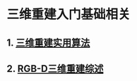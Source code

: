 # 三维重建入门基础相关

## 1. [三维重建实用算法](https://www.zhihu.com/question/29885222)  

## 2. [RGB-D三维重建综述](https://mp.weixin.qq.com/s/yTVcOTX4T63R6SbwkuIMUQ)  
